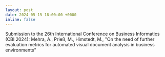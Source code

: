 ```yaml
---
layout: post
date: 2024-05-15 18:00:00 +0000
inline: false
---
```


Submission to the 26th International Conference on Business Informatics (CBI 2024): Mehra, A., Prieß, M., Himstedt, M., "On the need of further evaluation metrics for automated visual document analysis in business environments"